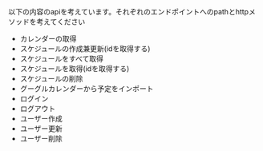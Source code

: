 以下の内容のapiを考えています。それぞれのエンドポイントへのpathとhttpメソッドを考えてください
- カレンダーの取得
- スケジュールの作成兼更新(idを取得する)
- スケジュールをすべて取得
- スケジュールを取得(idを取得する)
- スケジュールの削除
- グーグルカレンダーから予定をインポート
- ログイン
- ログアウト
- ユーザー作成
- ユーザー更新
- ユーザー削除
